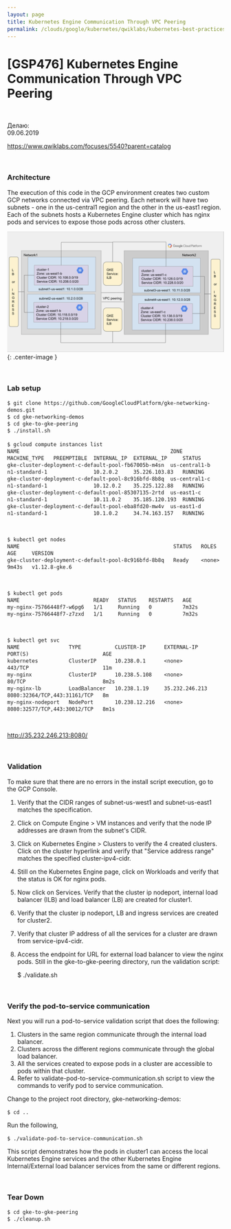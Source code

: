 ```yaml
---
layout: page
title: Kubernetes Engine Communication Through VPC Peering
permalink: /clouds/google/kubernetes/qwiklabs/kubernetes-best-practices-security/kubernetes-engine-communication-through-vpc-peering/
---
```


# [GSP476] Kubernetes Engine Communication Through VPC Peering

<br/>

Делаю:  
09.06.2019


https://www.qwiklabs.com/focuses/5540?parent=catalog

<br/>

### Architecture

The execution of this code in the GCP environment creates two custom GCP networks connected via VPC peering. Each network will have two subnets - one in the us-central1 region and the other in the us-east1 region. Each of the subnets hosts a Kubernetes Engine cluster which has nginx pods and services to expose those pods across other clusters.


![Kubernetes Engine Communication Through VPC Peering](/img/clouds/google/kubernetes/qwiklabs/kubernetes-best-practices-security/kubernetes-engine-communication-through-vpc-peering/pic1.png "Kubernetes Engine Communication Through VPC Peering"){: .center-image }


<br>

### Lab setup

    $ git clone https://github.com/GoogleCloudPlatform/gke-networking-demos.git
    $ cd gke-networking-demos
    $ cd gke-to-gke-peering
    $ ./install.sh

    $ gcloud compute instances list
    NAME                                                 ZONE           MACHINE_TYPE   PREEMPTIBLE  INTERNAL_IP  EXTERNAL_IP     STATUS
    gke-cluster-deployment-c-default-pool-fb67005b-m4sn  us-central1-b  n1-standard-1               10.2.0.2     35.226.103.83   RUNNING
    gke-cluster-deployment-c-default-pool-8c916bfd-8b8q  us-central1-c  n1-standard-1               10.12.0.2    35.225.122.88   RUNNING
    gke-cluster-deployment-c-default-pool-85307135-2rtd  us-east1-c     n1-standard-1               10.11.0.2    35.185.120.193  RUNNING
    gke-cluster-deployment-c-default-pool-eba8fd20-mw4v  us-east1-d     n1-standard-1               10.1.0.2     34.74.163.157   RUNNING

<br/>

    $ kubectl get nodes
    NAME                                                  STATUS   ROLES    AGE     VERSION
    gke-cluster-deployment-c-default-pool-8c916bfd-8b8q   Ready    <none>   9m43s   v1.12.8-gke.6

<br/>

    $ kubectl get pods
    NAME                        READY   STATUS    RESTARTS   AGE
    my-nginx-75766448f7-w6pg6   1/1     Running   0          7m32s
    my-nginx-75766448f7-z7zxd   1/1     Running   0          7m32s

<br/>

    $ kubectl get svc
    NAME                TYPE           CLUSTER-IP      EXTERNAL-IP      PORT(S)                        AGE
    kubernetes          ClusterIP      10.238.0.1      <none>           443/TCP                        11m
    my-nginx            ClusterIP      10.238.5.108    <none>           80/TCP                         8m2s
    my-nginx-lb         LoadBalancer   10.238.1.19     35.232.246.213   8080:32364/TCP,443:31161/TCP   8m
    my-nginx-nodeport   NodePort       10.238.12.216   <none>           8080:32577/TCP,443:30012/TCP   8m1s

<br/>

http://35.232.246.213:8080/

<br/>

### Validation

To make sure that there are no errors in the install script execution, go to the GCP Console.

1. Verify that the CIDR ranges of subnet-us-west1 and subnet-us-east1 matches the specification.
2. Click on Compute Engine > VM instances and verify that the node IP addresses are drawn from the subnet's CIDR.
3. Click on Kubernetes Engine > Clusters to verify the 4 created clusters. Click on the cluster hyperlink and verify that "Service address range" matches the specified cluster-ipv4-cidr.
4. Still on the Kubernetes Engine page, click on Workloads and verify that the status is OK for nginx pods.
5. Now click on Services. Verify that the cluster ip nodeport, internal load balancer (ILB) and load balancer (LB) are created for cluster1.
6. Verify that the cluster ip nodeport, LB and ingress services are created for cluster2.
7. Verify that cluster IP address of all the services for a cluster are drawn from service-ipv4-cidr.
8. Access the endpoint for URL for external load balancer to view the nginx pods.
Still in the gke-to-gke-peering directory, run the validation script:

    $ ./validate.sh

<br/>

### Verify the pod-to-service communication


Next you will run a pod-to-service validation script that does the following:

1. Clusters in the same region communicate through the internal load balancer.
2. Clusters across the different regions communicate through the global load balancer.
3. All the services created to expose pods in a cluster are accessible to pods within that cluster.
4. Refer to validate-pod-to-service-communication.sh script to view the commands to verify pod to service communication.

Change to the project root directory, gke-networking-demos:

    $ cd ..

Run the following,

    $ ./validate-pod-to-service-communication.sh

This script demonstrates how the pods in cluster1 can access the local Kubernetes Engine services and the other Kubernetes Engine Internal/External load balancer services from the same or different regions.

<br/>

### Tear Down

    $ cd gke-to-gke-peering
    $ ./cleanup.sh

